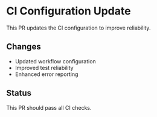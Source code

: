 # CI Configuration Update

This PR updates the CI configuration to improve reliability.

## Changes
- Updated workflow configuration
- Improved test reliability
- Enhanced error reporting

## Status
This PR should pass all CI checks.